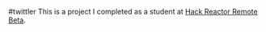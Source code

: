 #twittler
This is a project I completed as a student at [Hack Reactor Remote Beta](http://www.hackreactor.com/remote-beta).